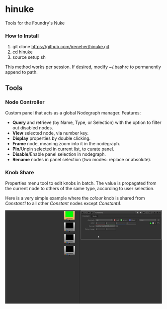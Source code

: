# hinuke
Tools for the Foundry's Nuke
### How to Install ###
1. git clone https://github.com/ireneher/hinuke.git
2. cd hinuke
3. source setup.sh

This method works per session. If desired, modify ~/.bashrc to permanently append to path.

## Tools ##
### Node Controller ###
Custom panel that acts as a global Nodegraph manager.
Features:
* **Query** and retrieve (by Name, Type, or Selection) with the option to filter out disabled nodes.
* **View** selected node, via number key.
* **Display** properties by double clicking.
* **Frame** node, meaning zoom into it in the nodegraph.
* **Pin**/Unpin selected in current list, to curate panel.
* **Disable**/Enable panel selection in nodegraph.
* **Rename** nodes in panel selection (two modes: replace or absolute).

### Knob Share ###
Properties menu tool to edit knobs in batch. The value is propagated from the current node to others of the same type, according to user selection.

Here is a very simple example where the _colour_ knob is shared from _Constant1_ to all other _Constant_ nodes except _Constant4_.

![HIKnobShare gif](doc/images/knobshare/example.gif)

